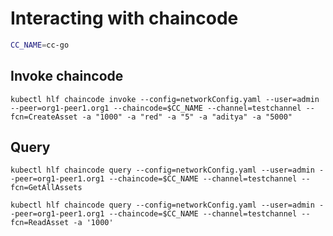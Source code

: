 # Interacting with chaincode

```bash
CC_NAME=cc-go
```

## Invoke chaincode
```
kubectl hlf chaincode invoke --config=networkConfig.yaml --user=admin --peer=org1-peer1.org1 --chaincode=$CC_NAME --channel=testchannel --fcn=CreateAsset -a "1000" -a "red" -a "5" -a "aditya" -a "5000"
```

## Query
```
kubectl hlf chaincode query --config=networkConfig.yaml --user=admin --peer=org1-peer1.org1 --chaincode=$CC_NAME --channel=testchannel --fcn=GetAllAssets
```

```
kubectl hlf chaincode query --config=networkConfig.yaml --user=admin --peer=org1-peer1.org1 --chaincode=$CC_NAME --channel=testchannel --fcn=ReadAsset -a '1000'
```
